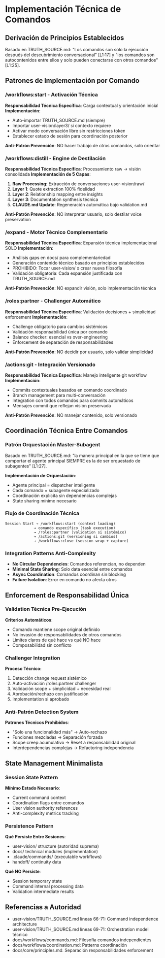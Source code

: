 # Implementación Técnica de Comandos

## Derivación de Principios Establecidos
Basado en TRUTH_SOURCE.md: "Los comandos son solo la ejecución después del descubrimiento conversacional" [L1:17] y "los comandos son autocontenidos entre ellos y solo pueden conectarse con otros comandos" [L1:25].

## Patrones de Implementación por Comando

### /workflows:start - Activación Técnica
**Responsabilidad Técnica Específica**: Carga contextual y orientación inicial
**Implementación**:
- Auto-importar TRUTH_SOURCE.md (siempre)
- Importar user-vision/layer3/ si contexto requiere
- Activar modo conversación libre sin restricciones token
- Establecer estado de sesión para coordinación posterior

**Anti-Patrón Prevención**: NO hacer trabajo de otros comandos, solo orientar

### /workflows:distill - Engine de Destilación
**Responsabilidad Técnica Específica**: Procesamiento raw → visión consolidada
**Implementación de 5 Capas**:
1. **Raw Processing**: Extracción de conversaciones user-vision/raw/
2. **Layer 1**: Quote extraction 100% fidelidad
3. **Layer 2**: Relationship mapping entre insights
4. **Layer 3**: Documentation synthesis técnica
5. **CLAUDE.md Update**: Regeneración automática bajo validation.md

**Anti-Patrón Prevención**: NO interpretar usuario, solo destilar voice preservation

### /expand - Motor Técnico Complementario
**Responsabilidad Técnica Específica**: Expansión técnica implementacional SOLO
**Implementación**:
- Análisis gaps en docs/ para complementariedad
- Generación contenido técnico basado en principios establecidos
- PROHIBIDO: Tocar user-vision/ o crear nueva filosofía
- Validación obligatoria: Cada expansión justificada con TRUTH_SOURCE.md

**Anti-Patrón Prevención**: NO expandir visión, solo implementación técnica

### /roles:partner - Challenger Automático
**Responsabilidad Técnica Específica**: Validación decisiones + simplicidad enforcement
**Implementación**:
- Challenge obligatorio para cambios sistémicos
- Validación responsabilidad única por comando
- Balance checker: esencial vs over-engineering
- Enforcement de separación de responsabilidades

**Anti-Patrón Prevención**: NO decidir por usuario, solo validar simplicidad

### /actions:git - Integración Versionado
**Responsabilidad Técnica Específica**: Manejo inteligente git workflow
**Implementación**:
- Commits contextuales basados en comando coordinado
- Branch management para multi-conversación
- Integration con todos comandos para commits automáticos
- Mensajes commit que reflejan visión preservada

**Anti-Patrón Prevención**: NO manejar contenido, solo versionado

## Coordinación Técnica Entre Comandos

### Patrón Orquestación Master-Subagent
Basado en TRUTH_SOURCE.md: "la manera principal en la que se tiene que comportar el agente principal SIEMPRE es la de ser orquestado de subagentes" [L1:27].

**Implementación de Orquestación**:
- Agente principal = dispatcher inteligente
- Cada comando = subagente especializado
- Coordinación explícita sin dependencias complejas
- State sharing mínimo necesario

### Flujo de Coordinación Técnica
```
Session Start → /workflows:start (context loading)
             → comando específico (task execution)
             → /roles:partner (validation si sistémico)
             → /actions:git (versioning si cambios)
             → /workflows:close (session wrap + capture)
```

### Integration Patterns Anti-Complexity
- **No Circular Dependencies**: Comandos referencian, no dependen
- **Minimal State Sharing**: Solo data esencial entre comandos
- **Async Coordination**: Comandos coordinan sin blocking
- **Failure Isolation**: Error en comando no afecta otros

## Enforcement de Responsabilidad Única

### Validation Técnica Pre-Ejecución
**Criterios Automáticos**:
- Comando mantiene scope original definido
- No invasión de responsabilidades de otros comandos
- Límites claros de qué hace vs qué NO hace
- Composabilidad sin conflicto

### Challenger Integration
**Proceso Técnico**:
1. Detección change request sistémico
2. Auto-activación /roles:partner challenger
3. Validación scope + simplicidad + necesidad real
4. Aprobación/rechazo con justificación
5. Implementation si aprobado

### Anti-Patrón Detection System
**Patrones Técnicos Prohibidos**:
- "Solo una funcionalidad más" → Auto-rechazo
- Funciones mezcladas → Separación forzada
- Scope creep acumulativo → Reset a responsabilidad original
- Interdependencias complejas → Refactoring independencia

## State Management Minimalista

### Session State Pattern
**Mínimo Estado Necesario**:
- Current command context
- Coordination flags entre comandos
- User vision authority references
- Anti-complexity metrics tracking

### Persistence Pattern
**Qué Persiste Entre Sesiones**:
- user-vision/ structure (autoridad suprema)
- docs/ technical modules (implementation)
- .claude/commands/ (executable workflows)
- handoff/ continuity data

**Qué NO Persiste**:
- Session temporary state
- Command internal processing data
- Validation intermediate results

## Referencias a Autoridad
- user-vision/TRUTH_SOURCE.md líneas 66-71: Command independence architecture
- user-vision/TRUTH_SOURCE.md líneas 69-71: Orchestration model técnico
- docs/workflows/commands.md: Filosofía comandos independientes
- docs/workflows/coordination.md: Patterns coordinación
- docs/core/principles.md: Separación responsabilidades enforcement